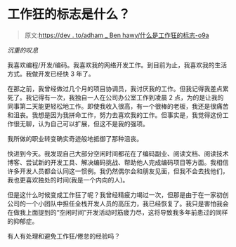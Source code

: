 # 工作狂的标志是什么？

> 原文:[https://dev . to/adham _ Ben hawy/什么是工作狂的标志-o9a](https://dev.to/adham_benhawy/what-are-the-signs-of-workaholism-o9a)

*沉重的叹息*

我喜欢编程/开发/编码。我喜欢我的网络开发工作。到目前为止，我喜欢我的生活方式。我做开发已经快 3 年了。

在那之前，我曾经做过几个月的项目协调员，我讨厌我的工作。但我记得我差点累死了。我记得有一次，我独自一人在公司办公室工作到凌晨 2 点，为的是让我的同事第二天能更轻松地工作。即使我收入很高，有一个很棒的老板，我还是很痛苦和沮丧。我想是因为我拼命工作，努力去喜欢我的工作。但事实是，我觉得这份工作很无聊，认为自己可以扩展，但这不是我的强项。

我所做的职业转变确实奇迹般地抵御了那种沮丧。

快进到今天。我发现自己大部分空闲时间都花在了编码副业、阅读文档、阅读技术博客、尝试新的开发工具、解决编码挑战、帮助他人完成编码项目等方面。我相信许多开发人员都会认同这一惯例。我仍然偶尔会和朋友见面，但我不会去找他们，我也更喜欢独处的时间(我是一个内向的人)。

但是这什么时候变成工作狂了呢？我曾经精疲力竭过一次，但那是由于在一家初创公司的一个小团队中担任全栈开发人员的高压力，我已经恢复了。我只是害怕我会在做我上面提到的“空闲时间”开发活动时筋疲力尽，这将导致我多年前患过的同样的抑郁症。

有人有处理和避免工作狂/倦怠的经验吗？